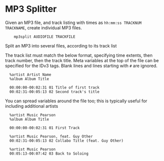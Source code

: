 # MP3 Splitter

Given an MP3 file, and track listing with times as `hh:mm:ss TRACKNUM TRACKNAME`, create individual MP3 files.

        mp3split AUDIOFILE TRACKFILE


Split an MP3 into several files, according to its track list

The track list must match the below format, specifying time extents, then track number, then the track title.
Meta variables at the top of the file can be specified for the IDv3 tags.
Blank lines and lines starting with `#` are ignored.


      %artist Artist Name
      %album Album Title

      00:00:00-00:02:31 01 Title of first track
      00:02:31-00:05:13 02 Second track's title



You can spread variables around the file too; this is typically useful for including additional artists

      %artist Music Pearson
      %album Album Title

      00:00:00-00:02:31 01 First Track

      %artist Music Pearson, feat. Guy Other
      00:02:31-00:05:13 02 Collabo Title (feat. Guy Other)

      %artist Music Pearson
      00:05:13-00:07:42 03 Back to Soloing


